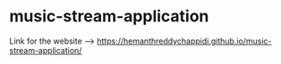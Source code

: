 # music-stream-application

Link for the website --> https://hemanthreddychappidi.github.io/music-stream-application/
